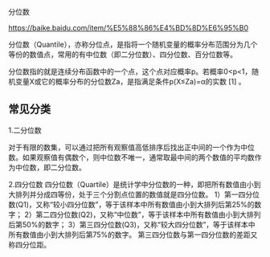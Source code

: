
分位数

https://baike.baidu.com/item/%E5%88%86%E4%BD%8D%E6%95%B0

分位数（Quantile），亦称分位点，是指将一个随机变量的概率分布范围分为几个等份的数值点，常用的有中位数（即二分位数）、四分位数、百分位数等。

分位数指的就是连续分布函数中的一个点，这个点对应概率p。若概率0<p<1，随机变量X或它的概率分布的分位数Za，是指满足条件p(X≤Za)=α的实数 [1]  。


## 常见分类

1.二分位数

对于有限的数集，可以通过把所有观察值高低排序后找出正中间的一个作为中位数。如果观察值有偶数个，则中位数不唯一，通常取最中间的两个数值的平均数作为中位数，即二分位数。


2.四分位数
四分位数（Quartile）是统计学中分位数的一种，即把所有数值由小到大排列并分成四等份，处于三个分割点位置的数值就是四分位数。
1）第一四分位数(Q1)，又称“较小四分位数”，等于该样本中所有数值由小到大排列后第25%的数字；
2）第二四分位数(Q2)，又称“中位数”，等于该样本中所有数值由小到大排列后第50%的数字；
3）第三四分位数(Q3)，又称“较大四分位数”，等于该样本中所有数值由小到大排列后第75%的数字。
第三四分位数与第一四分位数的差距又称四分位距。
